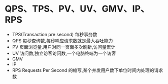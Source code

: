 # QPS、TPS、PV、UV、GMV、IP、RPS
- TPS(Transaction pre second)
每秒事务数
- QPS
每秒查询数,每秒响应请求数就是最大吞吐能力
- PV
页面浏览量.用户对同一页面多次刷新,访问量累计
- UV
访问数,独立访客访问数,一个电脑终端为一个访客
- GMV
- IP
- RPS
Requests Per Second 的缩写,某个并发用户数下单位时间内处理的请求数